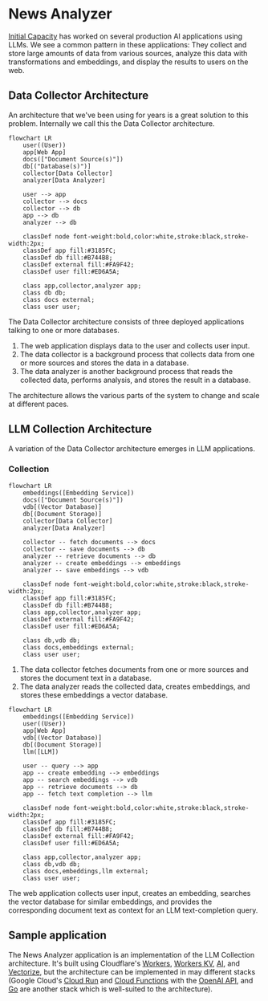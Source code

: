 # News Analyzer

[Initial Capacity](https://initialcapacity.io) has worked on several production AI applications using LLMs.
We see a common pattern in these applications:
They collect and store large amounts of data from various sources, analyze this data with transformations and embeddings,
and display the results to users on the web.

## Data Collector Architecture

An architecture that we've been using for years is a great solution to this problem.
Internally we call this the Data Collector architecture.

```mermaid
flowchart LR
    user((User))
    app[Web App]
    docs(["Document Source(s)"])
    db[("Database(s)")]
    collector[Data Collector]
    analyzer[Data Analyzer]
    
    user --> app
    collector --> docs
    collector --> db
    app --> db
    analyzer --> db

    classDef node font-weight:bold,color:white,stroke:black,stroke-width:2px;
    classDef app fill:#3185FC;
    classDef db fill:#B744B8;
    classDef external fill:#FA9F42;
    classDef user fill:#ED6A5A;

    class app,collector,analyzer app;
    class db db;
    class docs external;
    class user user;
```

The Data Collector architecture consists of three deployed applications talking to one or more databases.

1.  The web application displays data to the user and collects user input.
1.  The data collector is a background process that collects data from one or more sources and stores the data in a
    database.
1.  The data analyzer is another background process that reads the collected data, performs analysis, and stores the
    result in a database.

The architecture allows the various parts of the system to change and scale at different paces.

## LLM Collection Architecture

A variation of the Data Collector architecture emerges in LLM applications.

### Collection

```mermaid
flowchart LR
    embeddings([Embedding Service])
    docs(["Document Source(s)"])
    vdb[(Vector Database)]
    db[(Document Storage)]
    collector[Data Collector]
    analyzer[Data Analyzer]
    
    collector -- fetch documents --> docs
    collector -- save documents --> db
    analyzer -- retrieve documents --> db
    analyzer -- create embeddings --> embeddings
    analyzer -- save embeddings --> vdb

    classDef node font-weight:bold,color:white,stroke:black,stroke-width:2px;
    classDef app fill:#3185FC;
    classDef db fill:#B744B8;
    class app,collector,analyzer app;
    classDef external fill:#FA9F42;
    classDef user fill:#ED6A5A;

    class db,vdb db;
    class docs,embeddings external;
    class user user;
```

1.  The data collector fetches documents from one or more sources and stores the document text in a database.
1.  The data analyzer reads the collected data, creates embeddings, and stores these embeddings a vector database.

```mermaid
flowchart LR
    embeddings([Embedding Service])
    user((User))
    app[Web App]
    vdb[(Vector Database)]
    db[(Document Storage)]
    llm([LLM])
    
    user -- query --> app
    app -- create embedding --> embeddings
    app -- search embeddings --> vdb
    app -- retrieve documents --> db
    app -- fetch text completion --> llm

    classDef node font-weight:bold,color:white,stroke:black,stroke-width:2px;
    classDef app fill:#3185FC;
    classDef db fill:#B744B8;
    classDef external fill:#FA9F42;
    classDef user fill:#ED6A5A;

    class app,collector,analyzer app;
    class db,vdb db;
    class docs,embeddings,llm external;
    class user user;
```

The web application collects user input, creates an embedding, searches the vector database for similar embeddings,
and provides the corresponding document text as context for an LLM text-completion query. 

## Sample application

The News Analyzer application is an implementation of the LLM Collection architecture.
It's built using Cloudflare's [Workers](https://developers.cloudflare.com/workers/), [Workers KV](https://developers.cloudflare.com/kv/),
[AI](https://developers.cloudflare.com/ai), and [Vectorize](https://developers.cloudflare.com/vectorize/), but the
architecture can be implemented in may different stacks (Google Cloud's [Cloud Run](https://cloud.google.com/run) and
[Cloud Functions](https://cloud.google.com/functions) with the [OpenAI API](https://platform.openai.com/docs/introduction),
and [Go](https://go.dev/) are another stack which is well-suited to the architecture).
